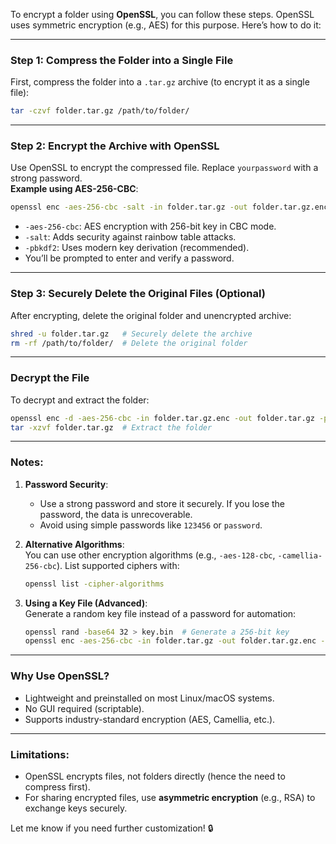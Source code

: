 To encrypt a folder using **OpenSSL**, you can follow these steps. OpenSSL uses symmetric encryption (e.g., AES) for this purpose. Here’s how to do it:

---

### **Step 1: Compress the Folder into a Single File**
First, compress the folder into a `.tar.gz` archive (to encrypt it as a single file):
```bash
tar -czvf folder.tar.gz /path/to/folder/
```

---

### **Step 2: Encrypt the Archive with OpenSSL**
Use OpenSSL to encrypt the compressed file. Replace `yourpassword` with a strong password.  
**Example using AES-256-CBC**:
```bash
openssl enc -aes-256-cbc -salt -in folder.tar.gz -out folder.tar.gz.enc -pbkdf2
```
- `-aes-256-cbc`: AES encryption with 256-bit key in CBC mode.  
- `-salt`: Adds security against rainbow table attacks.  
- `-pbkdf2`: Uses modern key derivation (recommended).  
- You’ll be prompted to enter and verify a password.

---

### **Step 3: Securely Delete the Original Files (Optional)**
After encrypting, delete the original folder and unencrypted archive:
```bash
shred -u folder.tar.gz   # Securely delete the archive
rm -rf /path/to/folder/  # Delete the original folder
```

---

### **Decrypt the File**
To decrypt and extract the folder:
```bash
openssl enc -d -aes-256-cbc -in folder.tar.gz.enc -out folder.tar.gz -pbkdf2
tar -xzvf folder.tar.gz  # Extract the folder
```

---

### **Notes**:
1. **Password Security**:  
   - Use a strong password and store it securely. If you lose the password, the data is unrecoverable.  
   - Avoid using simple passwords like `123456` or `password`.

2. **Alternative Algorithms**:  
   You can use other encryption algorithms (e.g., `-aes-128-cbc`, `-camellia-256-cbc`). List supported ciphers with:
   ```bash
   openssl list -cipher-algorithms
   ```

3. **Using a Key File (Advanced)**:  
   Generate a random key file instead of a password for automation:
   ```bash
   openssl rand -base64 32 > key.bin  # Generate a 256-bit key
   openssl enc -aes-256-cbc -in folder.tar.gz -out folder.tar.gz.enc -pass file:key.bin -pbkdf2
   ```

---

### **Why Use OpenSSL?**
- Lightweight and preinstalled on most Linux/macOS systems.  
- No GUI required (scriptable).  
- Supports industry-standard encryption (AES, Camellia, etc.).

---

### **Limitations**:
- OpenSSL encrypts files, not folders directly (hence the need to compress first).  
- For sharing encrypted files, use **asymmetric encryption** (e.g., RSA) to exchange keys securely.

Let me know if you need further customization! 🔒